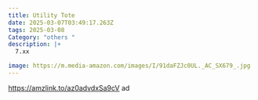 ```yaml
---
title: Utility Tote
date: 2025-03-07T03:49:17.263Z
tags: 2025-03-08
Category: "others "
description: |+
  7.xx 

image: https://m.media-amazon.com/images/I/91daFZJc0UL._AC_SX679_.jpg
---
```

https://amzlink.to/az0advdxSa9cV    ad